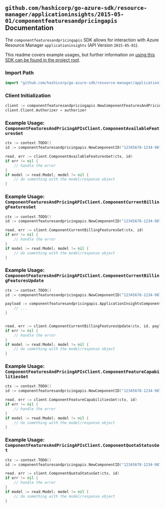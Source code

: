 
## `github.com/hashicorp/go-azure-sdk/resource-manager/applicationinsights/2015-05-01/componentfeaturesandpricingapis` Documentation

The `componentfeaturesandpricingapis` SDK allows for interaction with Azure Resource Manager `applicationinsights` (API Version `2015-05-01`).

This readme covers example usages, but further information on [using this SDK can be found in the project root](https://github.com/hashicorp/go-azure-sdk/tree/main/docs).

### Import Path

```go
import "github.com/hashicorp/go-azure-sdk/resource-manager/applicationinsights/2015-05-01/componentfeaturesandpricingapis"
```


### Client Initialization

```go
client := componentfeaturesandpricingapis.NewComponentFeaturesAndPricingAPIsClientWithBaseURI("https://management.azure.com")
client.Client.Authorizer = authorizer
```


### Example Usage: `ComponentFeaturesAndPricingAPIsClient.ComponentAvailableFeaturesGet`

```go
ctx := context.TODO()
id := componentfeaturesandpricingapis.NewComponentID("12345678-1234-9876-4563-123456789012", "example-resource-group", "componentValue")

read, err := client.ComponentAvailableFeaturesGet(ctx, id)
if err != nil {
	// handle the error
}
if model := read.Model; model != nil {
	// do something with the model/response object
}
```


### Example Usage: `ComponentFeaturesAndPricingAPIsClient.ComponentCurrentBillingFeaturesGet`

```go
ctx := context.TODO()
id := componentfeaturesandpricingapis.NewComponentID("12345678-1234-9876-4563-123456789012", "example-resource-group", "componentValue")

read, err := client.ComponentCurrentBillingFeaturesGet(ctx, id)
if err != nil {
	// handle the error
}
if model := read.Model; model != nil {
	// do something with the model/response object
}
```


### Example Usage: `ComponentFeaturesAndPricingAPIsClient.ComponentCurrentBillingFeaturesUpdate`

```go
ctx := context.TODO()
id := componentfeaturesandpricingapis.NewComponentID("12345678-1234-9876-4563-123456789012", "example-resource-group", "componentValue")

payload := componentfeaturesandpricingapis.ApplicationInsightsComponentBillingFeatures{
	// ...
}


read, err := client.ComponentCurrentBillingFeaturesUpdate(ctx, id, payload)
if err != nil {
	// handle the error
}
if model := read.Model; model != nil {
	// do something with the model/response object
}
```


### Example Usage: `ComponentFeaturesAndPricingAPIsClient.ComponentFeatureCapabilitiesGet`

```go
ctx := context.TODO()
id := componentfeaturesandpricingapis.NewComponentID("12345678-1234-9876-4563-123456789012", "example-resource-group", "componentValue")

read, err := client.ComponentFeatureCapabilitiesGet(ctx, id)
if err != nil {
	// handle the error
}
if model := read.Model; model != nil {
	// do something with the model/response object
}
```


### Example Usage: `ComponentFeaturesAndPricingAPIsClient.ComponentQuotaStatusGet`

```go
ctx := context.TODO()
id := componentfeaturesandpricingapis.NewComponentID("12345678-1234-9876-4563-123456789012", "example-resource-group", "componentValue")

read, err := client.ComponentQuotaStatusGet(ctx, id)
if err != nil {
	// handle the error
}
if model := read.Model; model != nil {
	// do something with the model/response object
}
```
